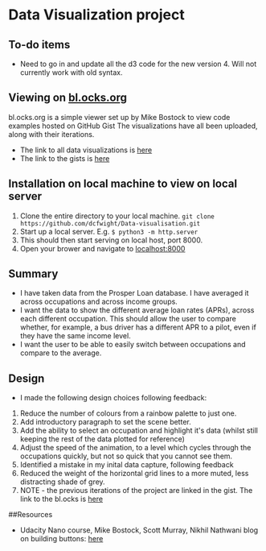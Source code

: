 # Data Visualization project

## To-do items
- Need to go in and update all the d3 code for the new version 4. Will not currently work with old syntax.

## Viewing on [bl.ocks.org](https://bl.ocks.org/-/about)
bl.ocks.org is a simple viewer set up by Mike Bostock to view code examples hosted on GitHub Gist
The visualizations have all been uploaded, along with their iterations.
* The link to all data visualizations is [here](https://bl.ocks.org/dcfwight)
* The link to the gists is [here](https://gist.github.com/dcfwight) 

## Installation on local machine to view on local server
1. Clone the entire directory to your local machine. `git clone https://github.com/dcfwight/Data-visualisation.git`
1. Start up a local server. E.g. `$ python3 -m http.server`
1. This should then start serving on local host, port 8000.
1. Open your brower and navigate to [localhost:8000](http://localhost:8000)

## Summary
- I have taken data from the Prosper Loan database. I have averaged it across occupations and across income groups.
- I want the data to show the different average loan rates (APRs), across each different occupation. This should allow the user to compare whether, for example, a bus driver has a different APR to a pilot, even if they have the same income level.
- I want the user to be able to easily switch between occupations and compare to the average.

## Design
- I made the following design choices following feedback:
1. Reduce the number of colours from a rainbow palette to just one.
1. Add introductory paragraph to set the scene better.
1. Add the ability to select an occupation and highlight it's data (whilst still keeping the rest of the data plotted for reference)
1. Adjust the speed of the animation, to a level which cycles through the occupations quickly, but not so quick that you cannot see them.
1. Identified a mistake in my inital data capture, following feedback
1. Reduced the weight of the horizontal grid lines to a more muted, less distracting shade of grey.
1. NOTE - the previous iterations of the project are linked in the gist. The link to the bl.ocks is [here](http://bl.ocks.org/dcfwight/e8a7e35d8b5c485b844d)

##Resources
- Udacity Nano course, Mike Bostock, Scott Murray, Nikhil Nathwani blog on building buttons: [here](http://www.nikhil-nathwani.com/blog/posts/radio/radio.html)
